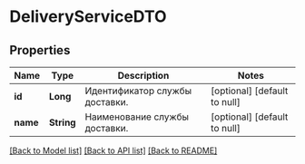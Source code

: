 # DeliveryServiceDTO
## Properties

| Name | Type | Description | Notes |
|------------ | ------------- | ------------- | -------------|
| **id** | **Long** | Идентификатор службы доставки. | [optional] [default to null] |
| **name** | **String** | Наименование службы доставки. | [optional] [default to null] |

[[Back to Model list]](../README.md#documentation-for-models) [[Back to API list]](../README.md#documentation-for-api-endpoints) [[Back to README]](../README.md)

